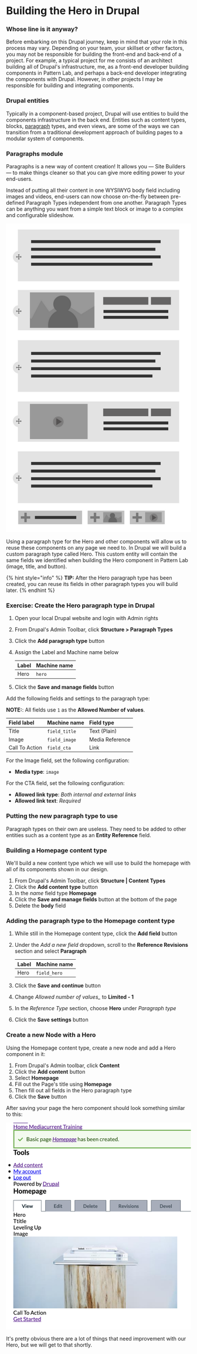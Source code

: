 # Building the Hero in Drupal

### Whose line is it anyway?

Before embarking on this Drupal journey, keep in mind that your role in this process may vary.  Depending on your team, your skillset or other factors, you may not be responsible for building the front-end and back-end of a project.  For example, a typical project for me consists of an architect building all of Drupal's infrastructure, me, as a front-end developer building components in Pattern Lab, and perhaps a back-end developer integrating the components with Drupal.  However, in other projects I may be responsible for building and integrating components.

### Drupal entities

Typically in a component-based project, Drupal will use entities to build the components infrastructure in the back end.  Entities such as content types, blocks, [paragraph](https://www.drupal.org/project/paragraphs) types, and even views, are some of the ways we can transition from a traditional development approach of building pages to a modular system of components.

### Paragraphs module

Paragraphs is a new way of content creation!  It allows you — Site Builders — to make things cleaner so that you can give more editing power to your end-users.

Instead of putting all their content in one WYSIWYG body field including images and videos, end-users can now choose on-the-fly between pre-defined Paragraph Types independent from one another. Paragraph Types can be anything you want from a simple text block or image to a complex and configurable slideshow.

![Example of paragraphs content options](../.gitbook/assets/paragraphs.png)

Using a paragraph type for the Hero and other components will allow us to reuse these components on any page we need to. In Drupal we will build a custom paragraph type called Hero.  This custom entity will contain the same fields we identified when building the Hero component in Pattern Lab \(image, title, and button\). 

{% hint style="info" %}
**TIP:** After the Hero paragraph type has been created, you can reuse its fields in other paragraph types you will build later.
{% endhint %}

### Exercise: Create the Hero paragraph type in Drupal

1. Open your local Drupal website and login with Admin rights
2. From Drupal's Admin Toolbar, click **Structure &gt; Paragraph Types**
3. Click the **Add paragraph type** button
4. Assign the Label and Machine name below

   | Label | Machine name |
   | :--- | :--- |
   | Hero | `hero` |

5. Click the **Save and manage fields** button

Add the following fields and settings to the paragraph type:

**NOTE:**: All fields use `1` as the **Allowed Number of values**.

| Field label | Machine name | Field type |
| :--- | :--- | :--- |
| Title | `field_title` | Text \(Plain\) |
| Image | `field_image` | Media Reference |
| Call To Action | `field_cta` | Link |

For the Image field, set the following configuration:

* **Media type**: `image`

For the CTA field, set the following configuration:

* **Allowed link type**: _Both internal and external links_
* **Allowed link text**: _Required_

### Putting the new paragraph type to use

Paragraph types on their own are useless. They need to be added to other entities such as a content type as an **Entity Reference** field.

### Building a Homepage content type

We'll build a new content type which we will use to build the homepage with all of its components shown in our design.

1. From Drupal's Admin Toolbar, click **Structure \| Content Types**
2. Click the **Add content type** button
3. In the _name_ field type **Homepage**
4. Click the **Save and manage fields** button at the bottom of the page
5. Delete the **body** field

### Adding the paragraph type to the Homepage content type

1. While still in the Homepage content type, click the **Add field** button
2. Under the _Add a new field_ dropdown, scroll to the **Reference Revisions** section and select **Paragraph**

   | Label | Machine name |
   | :--- | :--- |
   | Hero | `field_hero` |

3. Click the **Save and continue** button
4. Change _Allowed number of values\__ to **Limited - 1**
5. In the _Reference Type_ section, choose **Hero** under _Paragraph type_
6. Click the **Save settings** button

### Create a new Node with a Hero

Using the Homepage content type, create a new node and add a Hero component in it:

1. From Drupal's Admin toolbar, click **Content**
2. Click the **Add content** button
3. Select **Homepage**
4. Fill out the Page's title using **Homepage**
5. Then fill out all fields in the Hero paragraph type
6. Click the **Save** button

After saving your page the hero component should look something similar to this:

![Drupal Node with Hero Paragraph](../.gitbook/assets/d8-hero.png)

It's pretty obvious there are a lot of things that need improvement with our Hero, but we will get to that shortly.  

